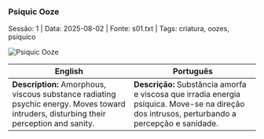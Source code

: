 ### Psiquic Ooze

Sessão: 1 | Data: 2025-08-02 | Fonte: s01.txt | Tags: criatura, oozes, psíquico

![Psiquic Ooze](monster_blank.png)

| English | Português |
|---------|-----------|
| **Description:** Amorphous, viscous substance radiating psychic energy. Moves toward intruders, disturbing their perception and sanity. | **Descrição:** Substância amorfa e viscosa que irradia energia psíquica. Move-se na direção dos intrusos, perturbando a percepção e sanidade. |


















